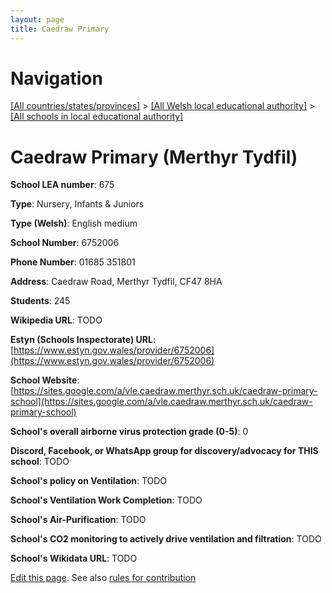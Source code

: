 ```yaml
---
layout: page
title: Caedraw Primary
---
```

# Navigation

[[All countries/states/provinces]](../../..) > [[All Welsh local educational authority]](../..) > [[All schools in local educational authority]](..)

# Caedraw Primary (Merthyr Tydfil)

**School LEA number**: 675

**Type**: Nursery, Infants & Juniors

**Type (Welsh)**: English medium

**School Number**: 6752006

**Phone Number**: 01685 351801

**Address**: Caedraw Road, Merthyr Tydfil, CF47 8HA

**Students**: 245

**Wikipedia URL**: TODO

**Estyn (Schools Inspectorate) URL**: [https://www.estyn.gov.wales/provider/6752006](https://www.estyn.gov.wales/provider/6752006)

**School Website**: [https://sites.google.com/a/vle.caedraw.merthyr.sch.uk/caedraw-primary-school](https://sites.google.com/a/vle.caedraw.merthyr.sch.uk/caedraw-primary-school)

**School's overall airborne virus protection grade (0-5)**: 0

**Discord, Facebook, or WhatsApp group for discovery/advocacy for THIS school**: TODO

**School's policy on Ventilation**: TODO

**School's Ventilation Work Completion**: TODO

**School's Air-Purification**: TODO

**School's CO2 monitoring to actively drive ventilation and filtration**: TODO

**School's Wikidata URL**: TODO




[Edit this page](https://github.com/ventilate-schools/Wales/edit/prif/./Merthyr_Tydfil/Caedraw_Primary.md). See also [rules for contribution](../../../contribution-rules/)